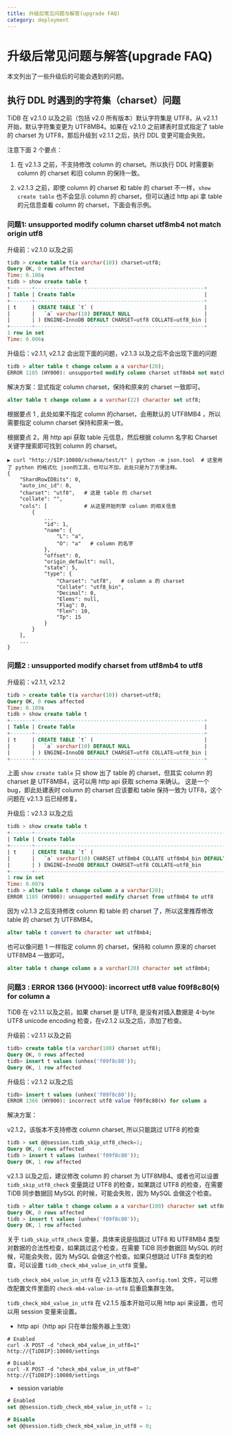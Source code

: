 ```yaml
---
title: 升级后常见问题与解答(upgrade FAQ)
category: deployment
---
```


# 升级后常见问题与解答(upgrade FAQ)

本文列出了一些升级后的可能会遇到的问题。

## 执行 DDL 时遇到的字符集（charset）问题

TiDB 在 v2.1.0 以及之前（包括 v2.0 所有版本）默认字符集是 UTF8，从 v2.1.1 开始，默认字符集变更为 UTF8MB4。如果在 v2.1.0 之前建表时显式指定了 table 的 charset 为 UTF8，那后升级到 v2.1.1 之后，执行 DDL 变更可能会失败。

注意下面 2 个要点：

1. 在 v2.1.3 之前，不支持修改 column 的 charset。所以执行 DDL 时需要新 column 的 charset 和旧 column 的保持一致。

2. v2.1.3 之前，即使 column 的 charset 和 table 的 charset 不一样，`show create table` 也不会显示 column 的 charset，但可以通过 http  api 拿 table 的元信息查看 column 的 charset，下面会有示例。

### 问题1: unsupported modify column charset utf8mb4 not match origin utf8

升级前：v2.1.0 以及之前

```SQL
tidb > create table t(a varchar(10)) charset=utf8;
Query OK, 0 rows affected
Time: 0.106s
tidb > show create table t
+-------+-------------------------------------------------------+
| Table | Create Table                                          |
+-------+-------------------------------------------------------+
| t     | CREATE TABLE `t` (                                    |
|       |   `a` varchar(10) DEFAULT NULL                        |
|       | ) ENGINE=InnoDB DEFAULT CHARSET=utf8 COLLATE=utf8_bin |
+-------+-------------------------------------------------------+
1 row in set
Time: 0.006s
```

升级后：v2.1.1, v2.1.2 会出现下面的问题，v2.1.3 以及之后不会出现下面的问题

```SQL
tidb > alter table t change column a a varchar(20);
ERROR 1105 (HY000): unsupported modify column charset utf8mb4 not match origin utf8
```

解决方案：显式指定 column charset，保持和原来的 charset 一致即可。

```SQL
alter table t change column a a varchar(22) character set utf8;
```

根据要点 1 , 此处如果不指定 column 的charset，会用默认的 UTF8MB4 ，所以需要指定 column charset 保持和原来一致。

根据要点 2，用 http api 获取 table 元信息，然后根据 column 名字和 Charset 关键字搜索即可找到 column 的 charset。

```shell
▶ curl "http://$IP:10080/schema/test/t" | python -m json.tool  # 这里用了 python 的格式化 json的工具，也可以不加，此处只是为了方便注释。
{
    "ShardRowIDBits": 0,
    "auto_inc_id": 0,
    "charset": "utf8",   # 这是 table 的 charset
    "collate": "",
    "cols": [			 # 从这里开始列举 column 的相关信息
        {
            ...
            "id": 1,
            "name": {
                "L": "a",
                "O": "a"   # column 的名字
            },
            "offset": 0,
            "origin_default": null,
            "state": 5,
            "type": {
                "Charset": "utf8",   # column a 的 charset
                "Collate": "utf8_bin",
                "Decimal": 0,
                "Elems": null,
                "Flag": 0,
                "Flen": 10,
                "Tp": 15
            }
        }
    ],
    ...
}
```

### 问题2 : unsupported modify charset from utf8mb4 to utf8

升级前：v2.1.1, v2.1.2

```SQL
tidb > create table t(a varchar(10)) charset=utf8;
Query OK, 0 rows affected
Time: 0.109s
tidb > show create table t
+-------+-------------------------------------------------------+
| Table | Create Table                                          |
+-------+-------------------------------------------------------+
| t     | CREATE TABLE `t` (                                    |
|       |   `a` varchar(10) DEFAULT NULL                        |
|       | ) ENGINE=InnoDB DEFAULT CHARSET=utf8 COLLATE=utf8_bin |
+-------+-------------------------------------------------------+
```

上面 `show create table` 只 show 出了 table 的 charset，但其实 column 的 charset 是 UTF8MB4，这可以用 http api 获取 schema 来确认。 这是一个 bug，即此处建表时 column 的 charset 应该要和 table 保持一致为 UTF8，这个问题在  v2.1.3 后已经修复。

升级后：v2.1.3 以及之后

```SQL
tidb > show create table t
+-------+--------------------------------------------------------------------+
| Table | Create Table                                                       |
+-------+--------------------------------------------------------------------+
| t     | CREATE TABLE `t` (                                                 |
|       |   `a` varchar(10) CHARSET utf8mb4 COLLATE utf8mb4_bin DEFAULT NULL |
|       | ) ENGINE=InnoDB DEFAULT CHARSET=utf8 COLLATE=utf8_bin              |
+-------+--------------------------------------------------------------------+
1 row in set
Time: 0.007s
tidb > alter table t change column a a varchar(20);
ERROR 1105 (HY000): unsupported modify charset from utf8mb4 to utf8
```

因为 v2.1.3 之后支持修改 column 和 table 的 charset 了，所以这里推荐修改 table 的 charset 为 UTF8MB4。

```SQL
alter table t convert to character set utf8mb4;
```

也可以像问题 1 一样指定 column 的 charset，保持和 column 原来的 charset  UTF8MB4 一致即可。

```SQL
alter table t change column a a varchar(20) character set utf8mb4;
```

### 问题3 : ERROR 1366 (HY000): incorrect utf8 value f09f8c80(🌀) for column a

TiDB 在 v2.1.1 以及之前，如果 charset 是 UTF8, 是没有对插入数据是 4-byte UTF8 unicode encoding 检查，在v2.1.2 以及之后，添加了检查。

升级前：v2.1.1 以及之前

```SQL
tidb> create table t(a varchar(100) charset utf8);
Query OK, 0 rows affected
tidb> insert t values (unhex('f09f8c80'));
Query OK, 1 row affected
```

升级后：v2.1.2 以及之后

```SQL
tidb> insert t values (unhex('f09f8c80'));
ERROR 1366 (HY000): incorrect utf8 value f09f8c80(🌀) for column a
```

解决方案：

v2.1.2，该版本不支持修改 column charset, 所以只能跳过 UTF8 的检查

```SQL
tidb > set @@session.tidb_skip_utf8_check=1;
Query OK, 0 rows affected
tidb > insert t values (unhex('f09f8c80'));
Query OK, 1 row affected
```

v2.1.3 以及之后，建议修改 column 的 charset 为 UTF8MB4。或者也可以设置 `tidb_skip_utf8_check` 变量跳过 UTF8 的检查，如果跳过 UTF8 的检查，在需要 TiDB 同步数据回 MySQL 的时候，可能会失败，因为 MySQL 会做这个检查。

```SQL
tidb > alter table t change column a a varchar(100) character set utf8mb4;
Query OK, 0 rows affected
tidb > insert t values (unhex('f09f8c80'));
Query OK, 1 row affected
```

关于 `tidb_skip_utf8_check` 变量，具体来说是指跳过 UTF8 和 UTF8MB4 类型对数据的合法性检查，如果跳过这个检查，在需要 TiDB 同步数据回 MySQL 的时候，可能会失败，因为 MySQL 会做这个检查。如果只想跳过 UTF8 类型的检查，可以设置 `tidb_check_mb4_value_in_utf8` 变量。

`tidb_check_mb4_value_in_utf8` 在 v2.1.3 版本加入 `config.toml` 文件，可以修改配置文件里面的 `check-mb4-value-in-utf8` 后重启集群生效。

`tidb_check_mb4_value_in_utf8` 在 v2.1.5 版本开始可以用 http api 来设置，也可以用 session 变量来设置。

* http api（http api 只在单台服务器上生效）
```shell
# Enabled
curl -X POST -d "check_mb4_value_in_utf8=1" http://{TiDBIP}:10080/settings

# Disable
curl -X POST -d "check_mb4_value_in_utf8=0" http://{TiDBIP}:10080/settings
```
* session variable 
```SQL
# Enabled
set @@session.tidb_check_mb4_value_in_utf8 = 1;

# Disable
set @@session.tidb_check_mb4_value_in_utf8 = 0;
```
